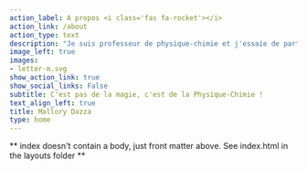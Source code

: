 ```yaml
---
action_label: A propos <i class='fas fa-rocket'></i>
action_link: /about
action_type: text
description: "Je suis professeur de physique-chimie et j'essaie de partager un maximum mes cours et expériences pédagogiques sur ce site. Venez explorer !"
image_left: true
images:
- letter-m.svg
show_action_link: true
show_social_links: False
subtitle: C'est pas de la magie, c'est de la Physique-Chimie !
text_align_left: true
title: Mallory Dazza
type: home
---
```



** index doesn't contain a body, just front matter above.
See index.html in the layouts folder **

